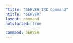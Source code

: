 ```yaml
---
^title: "SERVER IRC Command"
ntitle: "SERVER"
layout: command
notstarted: true

command: SERVER
---
```

